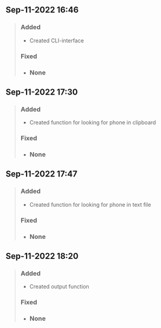 ## Sep-11-2022 16:46
> ### Added
> * Created CLI-interface
> ### Fixed
> * ### None

## Sep-11-2022 17:30
> ### Added
> * Created function for looking for phone in clipboard
> ### Fixed
> * ### None

## Sep-11-2022 17:47
> ### Added
> * Created function for looking for phone in text file
> ### Fixed
> * ### None

## Sep-11-2022 18:20
> ### Added
> * Created output function
> ### Fixed
> * ### None